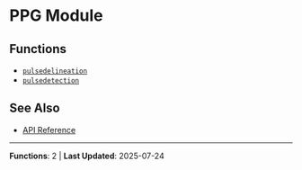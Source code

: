 # PPG Module

## Functions

- [`pulsedelineation`](pulsedelineation.md)
- [`pulsedetection`](pulsedetection.md)

## See Also

- [API Reference](../README.md)

---

**Functions**: 2 | **Last Updated**: 2025-07-24
